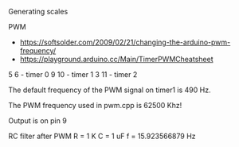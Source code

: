 Generating scales

PWM 
- https://softsolder.com/2009/02/21/changing-the-arduino-pwm-frequency/
- https://playground.arduino.cc/Main/TimerPWMCheatsheet

5  6 - timer 0
9 10 - timer 1
3 11 - timer 2

The default frequency of the PWM signal on timer1 is 490 Hz.

The PWM frequency used in pwm.cpp is 62500 Khz!

Output is on pin 9

RC filter after PWM
R = 1 K
C = 1 uF
f = 15.923566879 Hz

